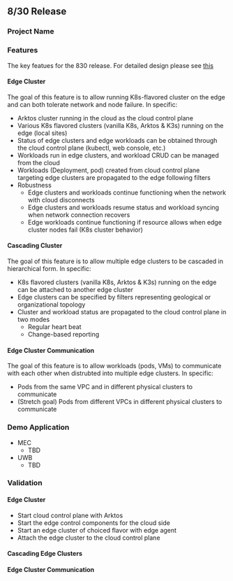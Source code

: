 ## 8/30 Release

### Project Name

### Features
The key featues for the 830 release. For detailed design please see [this](https://github.com/CentaurusInfra/fornax/tree/main/docs/fornax-design/530_design.md)

#### Edge Cluster
The goal of this feature is to allow running K8s-flavored cluster on the edge and can both tolerate network and node failure. In specific:

- Arktos cluster running in the cloud as the cloud control plane
- Various K8s flavored clusters (vanilla K8s, Arktos & K3s) running on the edge (local sites)
- Status of edge clusters and edge workloads can be obtained through the cloud control plane (kubectl, web console, etc.)
- Workloads run in edge clusters, and workload CRUD can be managed from the cloud
- Workloads (Deployment, pod) created from cloud control plane targeting edge clusters are propagated to the edge following filters
- Robustness
  - Edge clusters and workloads continue functioning when the network with cloud disconnects
  - Edge clusters and workloads resume status and workload syncing when network connection recovers
  - Edge workloads continue functioning if resource allows when edge cluster nodes fail (K8s cluster behavior)

#### Cascading Cluster
The goal of this feature is to allow multiple edge clusters to be cascaded in hierarchical form. In specific:

- K8s flavored clusters (vanilla K8s, Arktos & K3s) running on the edge can be attached to another edge cluster
- Edge clusters can be specified by filters representing geological or organizational topology
- Cluster and workload status are propagated to the cloud control plane in two modes
  - Regular heart beat
  - Change-based reporting

#### Edge Cluster Communication
The goal of this feature is to allow workloads (pods, VMs) to communicate with each other when distrubted into multiple edge clusters. In specific:

- Pods from the same VPC and in different physical clusters to communicate
- (Stretch goal) Pods from different VPCs in different physical clusters to communicate

### Demo Application
- MEC
  - TBD
- UWB
  - TBD

### Validation

#### Edge Cluster
- Start cloud control plane with Arktos
- Start the edge control components for the cloud side
- Start an edge cluster of choiced flavor with edge agent
- Attach the edge cluster to the cloud control plane

#### Cascading Edge Clusters



#### Edge Cluster Communication

